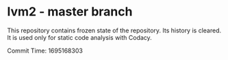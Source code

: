 # lvm2 - master branch

This repository contains frozen state of the repository.
Its history is cleared. It is used only for static code
analysis with Codacy.

Commit Time: 1695168303
